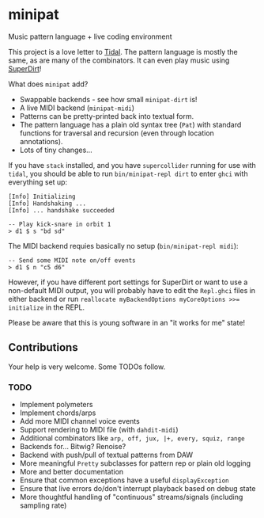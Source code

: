 # minipat

Music pattern language + live coding environment

This project is a love letter to [Tidal](https://github.com/tidalcycles/Tidal/).
The pattern language is mostly the same, as are many of the combinators. It can
even play music using [SuperDirt](https://github.com/musikinformatik/SuperDirt)!

What does `minipat` add?

* Swappable backends - see how small `minipat-dirt` is!
* A live MIDI backend (`minipat-midi`)
* Patterns can be pretty-printed back into textual form.
* The pattern language has a plain old syntax tree (`Pat`) with standard
  functions for traversal and recursion (even through location annotations).
* Lots of tiny changes...

If you have `stack` installed, and you have `supercollider` running for use
with `tidal`, you should be able to run `bin/minipat-repl dirt` to enter `ghci` with
everything set up:

    [Info] Initializing
    [Info] Handshaking ...
    [Info] ... handshake succeeded

    -- Play kick-snare in orbit 1
    > d1 $ s "bd sd"

The MIDI backend requies basically no setup (`bin/minipat-repl midi`):

    -- Send some MIDI note on/off events
    > d1 $ n "c5 d6"

However, if you have different port settings for SuperDirt or want to use a non-default
MIDI output, you will probably have to edit the `Repl.ghci` files in either backend or
run `reallocate myBackendOptions myCoreOptions >>= initialize` in the REPL.

Please be aware that this is young software in an "it works for me" state!

## Contributions

Your help is very welcome. Some TODOs follow.

### TODO

* Implement polymeters
* Implement chords/arps
* Add more MIDI channel voice events
* Support rendering to MIDI file (with `dahdit-midi`)
* Additional combinators like `arp, off, jux, |+, every, squiz, range`
* Backends for... Bitwig? Renoise?
* Backend with push/pull of textual patterns from DAW
* More meaningful `Pretty` subclasses for pattern rep or plain old logging
* More and better documentation
* Ensure that common exceptions have a useful `displayException`
* Ensure that live errors do/don't interrupt playback based on debug state
* More thoughtful handling of "continuous" streams/signals (including sampling rate)
